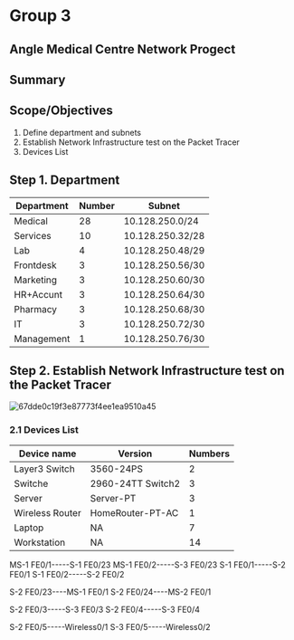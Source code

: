 # Group 3
## Angle Medical Centre Network Progect

## Summary


## Scope/Objectives

  1. Define department and subnets
  2. Establish Network Infrastructure test on the Packet Tracer
  3. Devices List
## Step 1. Department 


| Department      | Number      | Subnet
| ------------- | ------------- | ------------- 
|Medical | 28|10.128.250.0/24|
|Services|10 |10.128.250.32/28|
|Lab | 4|10.128.250.48/29|
| Frontdesk |3 |10.128.250.56/30|
| Marketing | 3|10.128.250.60/30|
|HR+Accunt| 3|10.128.250.64/30|
|Pharmacy | 3|10.128.250.68/30|
| IT | 3|10.128.250.72/30|
| Management | 1|10.128.250.76/30|



## Step 2. Establish Network Infrastructure test on the Packet Tracer

![67dde0c19f3e87773f4ee1ea9510a45](https://github.com/user-attachments/assets/3390897d-926e-43c8-ac45-9d8b68b832da)


### 2.1 Devices List

| Device name      | Version     | Numbers
| ------------- | ------------- | ------------- 
|Layer3 Switch | 3560-24PS|2|
|Switche| 2960-24TT Switch2|3|
|Server| Server-PT|3|
|Wireless Router| HomeRouter-PT-AC|1|
|Laptop| NA|7|
|Workstation| NA|14|

MS-1 FE0/1-----S-1 FE0/23
MS-1 FE0/2-----S-3 FE0/23
S-1  FE0/1-----S-2 FE0/1
S-1  FE0/2-----S-2 FE0/2

S-2  FE0/23----MS-1 FE0/1
S-2  FE0/24----MS-2 FE0/1

S-2  FE0/3-----S-3 FE0/3
S-2  FE0/4-----S-3 FE0/4

S-2 FE0/5-----Wireless0/1
S-3 FE0/5-----Wireless0/2
